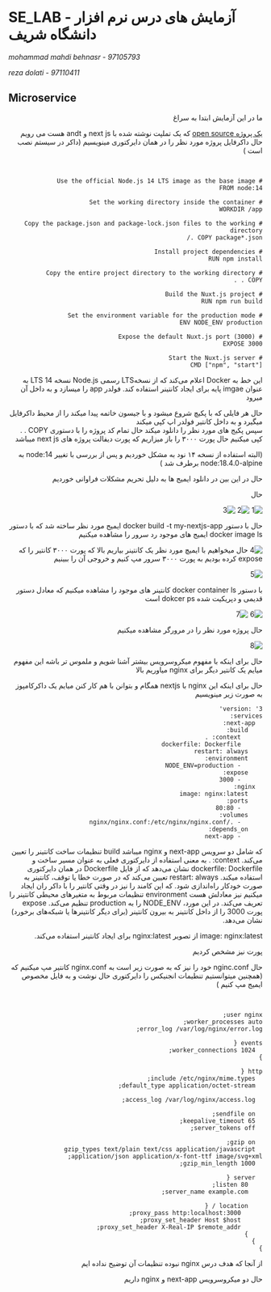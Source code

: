 # SE_LAB - آزمایش های درس نرم افزار دانشگاه شریف

*mohammad mahdi behnasr - 97105793*

*reza dolati - 97110411*


## Microservice

<div dir="rtl">
ما در این آزمایش ابتدا به سراغ



 [یک پروژه open source](https://github.com/statichunt/geeky-nextjs?ref=statichunt.com) که یک تملپت نوشته شده با next js  و andt هست می رویم
 حال داکرفایل  پروژه مورد نظر را در همان دایرکتوری مینویسیم 
(داکر در سیستم نصب است )

‍‍‍‍‍‍
```
# Use the official Node.js 14 LTS image as the base image
FROM node:14

# Set the working directory inside the container
WORKDIR /app

# Copy the package.json and package-lock.json files to the working directory
COPY package*.json ./

# Install project dependencies
RUN npm install

# Copy the entire project directory to the working directory
COPY . .

# Build the Nuxt.js project
RUN npm run build

# Set the environment variable for the production mode
ENV NODE_ENV production

# Expose the default Nuxt.js port (3000)
EXPOSE 3000

# Start the Nuxt.js server
CMD ["npm", "start"]
```


این خط به Docker اعلام می‌کند که از نسخهLTS رسمی Node.js نسخه 14 LTS به عنوان imgae  پایه برای ایجاد کانتینر 
استفاده کند.
فولدر  app را میسازد و به داخل آن میرود 

حال هر فایلی که با پکیچ شروع میشود و با جیسون خاتمه پیدا میکند را از محیط داکرفایل میگیرد و به داخل کانتیر فولدر اپ کپی میکند  
سپس 
پکیج های مورد نظر را دانلود میکند حال تمام کد پروژه را با دستوری COPY . .  کپی میکنیم 
حال پورت ۳۰۰۰ را باز میزاریم که پورت دیفالت پروژه های next js میباشد 


(البته استفاده از نسخه ۱۴ نود به مشکل خوردیم و پس از بررسی با تغییر node:14 به node:18.4.0-alpine برطرف شد )

حال  در این بین در دانلود ایمیج ها به دلیل تحریم مشکلات فراوانی خوردیم 

حال











![1](./imgs/Screenshot%20from%202023-06-05%2022-47-04.png)
![2](./imgs/Screenshot%20from%202023-06-05%2023-13-17.png)
![3](./imgs/Screenshot%20from%202023-06-06%2000-51-26.png)

حال 
با دستور docker build -t my-nextjs-app ایمیج مورد نظر ساخته شد که 
با دستور docker image ls ایمیج های موجود رد سرور را مشاهده میکنیم 


![4](./imgs/Screenshot%20from%202023-06-06%2023-07-05.png)
حال میخواهیم با ایمیچ مورد نظر یک کانتینر بیاریم بالا که پورت ۳۰۰۰ کانتیر را که expose کرده بودیم به پورت ۳۰۰۰ سرور مپ کنیم و خروجی آن را ببینیم 


![5](./imgs/Screenshot%20from%202023-06-06%2023-39-00.png)

با دستور docker container ls  کانتینر های موجود را مشاهده میکنیم که معادل دستور قدیمی و دپریکیت شده dokcer ps است 

![6](./imgs/Screenshot%20from%202023-06-06%2023-41-18.png)
![7](./imgs/Screenshot%20from%202023-06-06%2023-45-00.png)

حال پروژه مورد نظر را در مرورگر مشاهده میکنیم 


![8](./imgs/Screenshot%20from%202023-06-06%2023-45-55.png)


حال برای اینکه با مفهوم میکروسرویس بیشتر آشنا شویم و ملموس تر باشه این مفهوم 
میایم یک کانتیر دیگر برای nginx میاوریم بالا


حال برای اینکه این nginx با nextjs همگام و بتوانن با هم کار کنن  میایم یک داکرکامپوز به صورت زیر مینویسیم 

```
version: '3'
services:
  next-app:
    build:
      context: .
      dockerfile: Dockerfile
    restart: always
    environment:
      - NODE_ENV=production
    expose:
      - 3000
  nginx:
    image: nginx:latest
    ports:
      - 80:80
    volumes:
      - ./nginx/nginx.conf:/etc/nginx/nginx.conf
    depends_on:
      - next-app
```
که شامل دو سرویس next-app و nginx
میباشد
build تنظیمات ساخت کانتینر را تعیین می‌کند. context: . به معنی استفاده از دایرکتوری فعلی به عنوان مسیر ساخت و dockerfile: Dockerfile نشان می‌دهد که از فایل Dockerfile در همان دایرکتوری استفاده میکند.
restart: always تعیین می‌کند که در صورت خطا یا توقف، کانتینر به صورت خودکار راه‌اندازی شود.
که این کامند را نیز در وقتی کانتیر را با داکر ران ایجاد میکنیم نیز معادلش هست
environment تنظیمات مربوط به متغیرهای محیطی کانتینر را تعریف می‌کند. در این مورد، NODE_ENV را به production تنظیم می‌کند.
expose پورت 3000 را از داخل کانتینر به بیرون کانتینر (برای دیگر کانتینرها یا شبکه‌های برخورد) نشان می‌دهد.

<div dir="rtl">
image: nginx:latest از تصویر nginx:latest برای ایجاد کانتینر استفاده می‌کند.

پورت نیز مشخص کردیم
</div>

حال nginc.conf خود را نیز که به صورت زیر است به nginx.conf کانتیر مپ میکنیم که (همچنین  میتوانستیم تنطیمات انجنیکس را دایرکتوری حال نوشت و به فایل مخصوص ایمیج مپ کنیم )


‍‍‍‍‍

```
user nginx;
worker_processes auto;
error_log /var/log/nginx/error.log;

events {
  worker_connections 1024;
}

http {
  include /etc/nginx/mime.types;
  default_type application/octet-stream;

  access_log /var/log/nginx/access.log;

  sendfile on;
  keepalive_timeout 65;
  server_tokens off;

  gzip on;
  gzip_types text/plain text/css application/javascript application/json application/x-font-ttf image/svg+xml;
  gzip_min_length 1000;

  server {
    listen 80;
    server_name example.com;

    location / {
      proxy_pass http:localhost:3000;
      proxy_set_header Host $host;
      proxy_set_header X-Real-IP $remote_addr;
    }
  }
}
```

از آنجا که هدف درس nginx نبوده تنظیمات آن توضیح نداده ایم

حال دو میکروسرویس next-app و nginx داریم 

</div>
